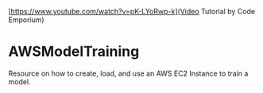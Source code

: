 
[https://www.youtube.com/watch?v=pK-LYoRwp-k](Video Tutorial by Code Emporium)
# AWSModelTraining
Resource on how to create, load, and use an AWS EC2 Instance to train a model. 
